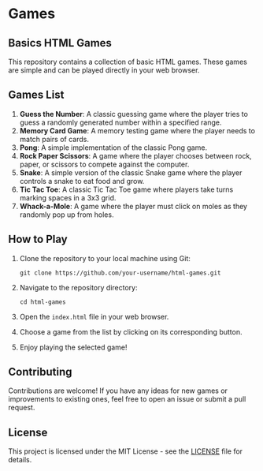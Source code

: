 # Games
## Basics HTML Games

This repository contains a collection of basic HTML games. These games are simple and can be played directly in your web browser.

## Games List

1. **Guess the Number**: A classic guessing game where the player tries to guess a randomly generated number within a specified range.
2. **Memory Card Game**: A memory testing game where the player needs to match pairs of cards.
3. **Pong**: A simple implementation of the classic Pong game.
4. **Rock Paper Scissors**: A game where the player chooses between rock, paper, or scissors to compete against the computer.
5. **Snake**: A simple version of the classic Snake game where the player controls a snake to eat food and grow.
6. **Tic Tac Toe**: A classic Tic Tac Toe game where players take turns marking spaces in a 3x3 grid.
7. **Whack-a-Mole**: A game where the player must click on moles as they randomly pop up from holes.

## How to Play

1. Clone the repository to your local machine using Git:

    ```
    git clone https://github.com/your-username/html-games.git
    ```

2. Navigate to the repository directory:

    ```
    cd html-games
    ```

3. Open the `index.html` file in your web browser.

4. Choose a game from the list by clicking on its corresponding button.

5. Enjoy playing the selected game!

## Contributing

Contributions are welcome! If you have any ideas for new games or improvements to existing ones, feel free to open an issue or submit a pull request.

## License

This project is licensed under the MIT License - see the [LICENSE](LICENSE) file for details.
